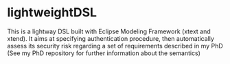 # lightweightDSL
This is a lightway DSL built with Eclipse Modeling Framework (xtext and xtend). It aims at specifying authentication procedure, then automatically assess its security risk regarding a set of requirements described in my PhD (See my PhD repository for further information about the semantics)
